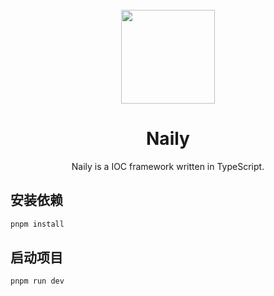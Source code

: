 <div align="center">
<br />

<img src="https://universervice.oss-cn-guangzhou.aliyuncs.com/logo.png" width="150" />

# Naily

Naily is a IOC framework written in TypeScript.

</div>

## 安装依赖

```bash
pnpm install
```

## 启动项目

```bash
pnpm run dev
```
